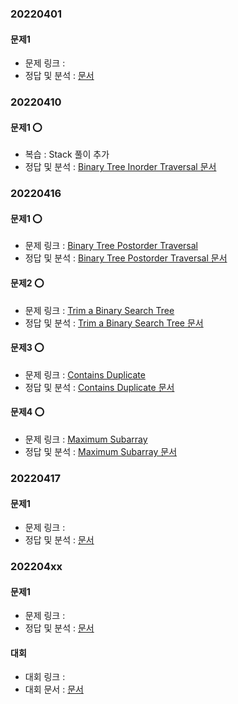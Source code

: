 ###   20220401

####    문제1
-   문제 링크 : []()
-   정답 및 분석 : [ 문서](../../문제_문서/2022_04_문서/.md)


###   20220410

####    문제1 ⭕
-   복습  : Stack 풀이 추가 
-   정답 및 분석 : [Binary Tree Inorder Traversal 문서](../../문제_문서/2022_02_문서/Binary_Tree_Inorder_Traversal.md)


###   20220416

####    문제1 ⭕
-   문제 링크 : [Binary Tree Postorder Traversal](https://leetcode.com/problems/binary-tree-postorder-traversal/)
-   정답 및 분석 : [Binary Tree Postorder Traversal 문서](../../문제_문서/2022_04_문서/Binary_Tree_Postorder_Traversal.md)

####    문제2 ⭕
-   문제 링크 : [Trim a Binary Search Tree](https://leetcode.com/problems/trim-a-binary-search-tree/)
-   정답 및 분석 : [Trim a Binary Search Tree 문서](../../문제_문서/2022_04_문서/Trim_a_Binary_Search_Tree.md)

####    문제3 ⭕
-   문제 링크 : [Contains Duplicate](https://leetcode.com/problems/contains-duplicate/)
-   정답 및 분석 : [Contains Duplicate 문서](../../문제_문서/2022_04_문서/Contains_Duplicate.md)

####    문제4 ⭕
-   문제 링크 : [Maximum Subarray](https://leetcode.com/problems/maximum-subarray/)
-   정답 및 분석 : [Maximum Subarray 문서](../../문제_문서/2022_04_문서/Maximum_Subarray.md)


###   20220417

####    문제1
-   문제 링크 : []()
-   정답 및 분석 : [ 문서](../../문제_문서/2022_04_문서/.md)


###   202204xx

####    문제1
-   문제 링크 : []()
-   정답 및 분석 : [ 문서](../../문제_문서/2022_04_문서/.md)


####  대회
-   대회 링크 : []()
-   대회 문서 : [ 문서](../../대회_문서/2022_04_문서/.md)